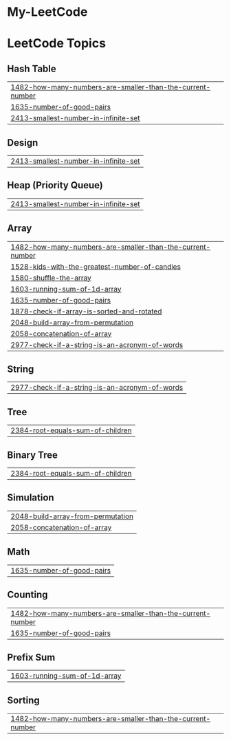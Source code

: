 # My-LeetCode


<!---LeetCode Topics Start-->
# LeetCode Topics
## Hash Table
|  |
| ------- |
| [1482-how-many-numbers-are-smaller-than-the-current-number](https://github.com/Abhi0pal/My-LeetCode/tree/master/1482-how-many-numbers-are-smaller-than-the-current-number) |
| [1635-number-of-good-pairs](https://github.com/Abhi0pal/My-LeetCode/tree/master/1635-number-of-good-pairs) |
| [2413-smallest-number-in-infinite-set](https://github.com/Abhi0pal/My-LeetCode/tree/master/2413-smallest-number-in-infinite-set) |
## Design
|  |
| ------- |
| [2413-smallest-number-in-infinite-set](https://github.com/Abhi0pal/My-LeetCode/tree/master/2413-smallest-number-in-infinite-set) |
## Heap (Priority Queue)
|  |
| ------- |
| [2413-smallest-number-in-infinite-set](https://github.com/Abhi0pal/My-LeetCode/tree/master/2413-smallest-number-in-infinite-set) |
## Array
|  |
| ------- |
| [1482-how-many-numbers-are-smaller-than-the-current-number](https://github.com/Abhi0pal/My-LeetCode/tree/master/1482-how-many-numbers-are-smaller-than-the-current-number) |
| [1528-kids-with-the-greatest-number-of-candies](https://github.com/Abhi0pal/My-LeetCode/tree/master/1528-kids-with-the-greatest-number-of-candies) |
| [1580-shuffle-the-array](https://github.com/Abhi0pal/My-LeetCode/tree/master/1580-shuffle-the-array) |
| [1603-running-sum-of-1d-array](https://github.com/Abhi0pal/My-LeetCode/tree/master/1603-running-sum-of-1d-array) |
| [1635-number-of-good-pairs](https://github.com/Abhi0pal/My-LeetCode/tree/master/1635-number-of-good-pairs) |
| [1878-check-if-array-is-sorted-and-rotated](https://github.com/Abhi0pal/My-LeetCode/tree/master/1878-check-if-array-is-sorted-and-rotated) |
| [2048-build-array-from-permutation](https://github.com/Abhi0pal/My-LeetCode/tree/master/2048-build-array-from-permutation) |
| [2058-concatenation-of-array](https://github.com/Abhi0pal/My-LeetCode/tree/master/2058-concatenation-of-array) |
| [2977-check-if-a-string-is-an-acronym-of-words](https://github.com/Abhi0pal/My-LeetCode/tree/master/2977-check-if-a-string-is-an-acronym-of-words) |
## String
|  |
| ------- |
| [2977-check-if-a-string-is-an-acronym-of-words](https://github.com/Abhi0pal/My-LeetCode/tree/master/2977-check-if-a-string-is-an-acronym-of-words) |
## Tree
|  |
| ------- |
| [2384-root-equals-sum-of-children](https://github.com/Abhi0pal/My-LeetCode/tree/master/2384-root-equals-sum-of-children) |
## Binary Tree
|  |
| ------- |
| [2384-root-equals-sum-of-children](https://github.com/Abhi0pal/My-LeetCode/tree/master/2384-root-equals-sum-of-children) |
## Simulation
|  |
| ------- |
| [2048-build-array-from-permutation](https://github.com/Abhi0pal/My-LeetCode/tree/master/2048-build-array-from-permutation) |
| [2058-concatenation-of-array](https://github.com/Abhi0pal/My-LeetCode/tree/master/2058-concatenation-of-array) |
## Math
|  |
| ------- |
| [1635-number-of-good-pairs](https://github.com/Abhi0pal/My-LeetCode/tree/master/1635-number-of-good-pairs) |
## Counting
|  |
| ------- |
| [1482-how-many-numbers-are-smaller-than-the-current-number](https://github.com/Abhi0pal/My-LeetCode/tree/master/1482-how-many-numbers-are-smaller-than-the-current-number) |
| [1635-number-of-good-pairs](https://github.com/Abhi0pal/My-LeetCode/tree/master/1635-number-of-good-pairs) |
## Prefix Sum
|  |
| ------- |
| [1603-running-sum-of-1d-array](https://github.com/Abhi0pal/My-LeetCode/tree/master/1603-running-sum-of-1d-array) |
## Sorting
|  |
| ------- |
| [1482-how-many-numbers-are-smaller-than-the-current-number](https://github.com/Abhi0pal/My-LeetCode/tree/master/1482-how-many-numbers-are-smaller-than-the-current-number) |
<!---LeetCode Topics End-->